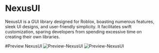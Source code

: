 # NexusUI
NexusUI is a GUI library designed for Roblox, boasting numerous features, sleek UI designs, and user-friendly simplicity. It facilitates swift customization, sparing developers from spending excessive time on creating their own libraries.

#Preview NexusUI
![Preview-NexusUI](https://github.com/XNEOFF/NexusUI/assets/111242581/818d875b-347c-4427-b527-3d352366535c)
![Preview-NexusUI](https://github.com/XNEOFF/NexusUI/assets/111242581/5e7077d8-7b7f-41e7-acfc-005ecedfb14d)
